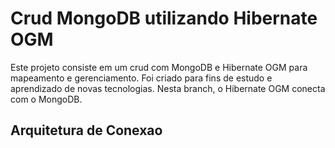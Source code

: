 # Crud MongoDB utilizando Hibernate OGM
Este projeto consiste em um crud com MongoDB e Hibernate OGM para mapeamento e gerenciamento. Foi criado para fins de estudo e aprendizado de novas tecnologias. Nesta branch, o Hibernate OGM conecta com o MongoDB.

## Arquitetura de Conexao